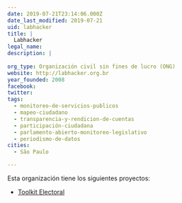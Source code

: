 ```yaml
---
date: 2019-07-21T23:14:06.000Z
date_last_modified: 2019-07-21
uid: labhacker
title: |
  Labhacker
legal_name: 
description: |
  
org_type: Organización civil sin fines de lucro (ONG)
website: http://labhacker.org.br
year_founded: 2008
facebook: 
twitter: 
tags:
  - monitoreo-de-servicios-publicos
  - mapeo-ciudadano
  - transparencia-y-rendicion-de-cuentas
  - participación-ciudadana
  - parlamento-abierto-monitoreo-legislativo
  - periodismo-de-datos
cities: 
  - São Paulo

---
```


Esta organización tiene los siguientes proyectos:

- [Toolkit Electoral](/proyectos/toolkit-electoral)
